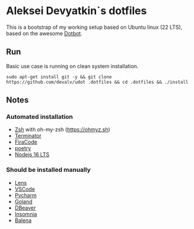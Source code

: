 # Aleksei Devyatkin`s dotfiles

This is a bootstrap of my working setup based on Ubuntu linux (22 LTS), based on the awesome [Dotbot](https://github.com/anishathalye/dotbot).

## Run

Basic use case is running on clean system installation.

```shell
sudo apt-get install git -y && git clone https://github.com/devalv/udot .dotfiles && cd .dotfiles && ./install
```

## Notes

### Automated installation
* [Zsh](https://www.zsh.org) with oh-my-zsh (https://ohmyz.sh)
* [Terminator](https://terminator-gtk3.readthedocs.io/en/latest/)
* [FiraCode](https://github.com/tonsky/FiraCode)
* [poetry](https://python-poetry.org/)
* [Nodejs 16 LTS](https://nodejs.org/dist/v16.16.0/node-v16.16.0-linux-x64.tar.xz)

### Should be installed manually
* [Lens](https://k8slens.dev/)
* [VSCode](https://code.visualstudio.com/docs/setup/linux)
* [Pycharm](https://www.jetbrains.com/ru-ru/pycharm/download/#section=linux)
* [Goland](https://www.jetbrains.com/ru-ru/go/download/#section=linux)
* [DBeaver](https://dbeaver.io/download/)
* [Insomnia](https://insomnia.rest/download)
* [Balena](https://github.com/balena-io/etcher?d_id=8ecc9189-514f-4d5d-ad88-674f72577da9R#debian-and-ubuntu-based-package-repository-gnulinux-x86x64)
